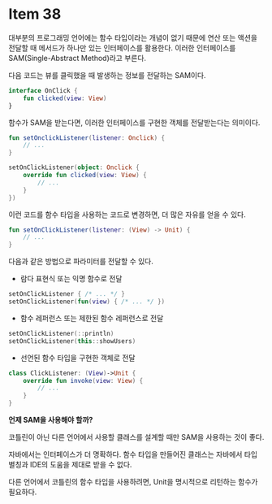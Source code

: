 # Item 38

대부분의 프로그래밍 언어에는 함수 타입이라는 개념이 없기 때문에 연산 또는 액션을 전달할 때 메서드가 하나만 있는 인터페이스를 활용한다. 이러한 인터페이스를 SAM(Single-Abstract Method)라고 부른다.

다음 코드는 뷰를 클릭했을 때 발생하는 정보를 전달하는 SAM이다.

```kotlin
interface OnClick {
    fun clicked(view: View)
}
```

함수가 SAM을 받는다면, 이러한 인터페이스를 구현한 객체를 전달받는다는 의미이다.

```kotlin
fun setOnclickListener(listener: Onclick) {
    // ...
}

setOnClickListener(object: Onclick {
    override fun clicked(view: View) {
        // ...
    }
})
```

이런 코드를 함수 타입을 사용하는 코드로 변경하면, 더 많은 자유를 얻을 수 있다.

```kotlin
fun setOnClickListener(listener: (View) -> Unit) {
    // ...
}
```

다음과 같은 방법으로 파라미터를 전달할 수 있다.

- 람다 표현식 또는 익명 함수로 전달

```kotlin
setOnClickListener { /* ... */ }
setOnClickListener(fun(view) { /* ... */ })
```

- 함수 레퍼런스 또는 제한된 함수 레퍼런스로 전달

```kotlin
setOnClickListener(::println)
setOnClickListener(this::showUsers)
```

- 선언된 함수 타입을 구현한 객체로 전달

```kotlin
class ClickListener: (View)->Unit {
	override fun invoke(view: View) {
		// ...
	}
}
```

**언제 SAM을 사용해야 할까?**

코틀린이 아닌 다른 언어에서 사용할 클래스를 설계할 때만 SAM을 사용하는 것이 좋다.

자바에서는 인터페이스가 더 명확하다. 함수 타입을 만들어진 클래스는 자바에서 타입 별칭과 IDE의 도움을 제대로 받을 수 없다.

다른 언어에서 코틀린의 함수 타입을 사용하려면, Unit을 명시적으로 리턴하는 함수가 필요하다.
